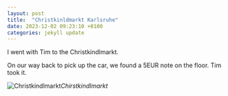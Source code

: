 ```yaml
---
layout: post
title:  "Christkinldmarkt Karlsruhe"
date: 2023-12-02 09:23:10 +0100
categories: jekyll update
---
```


I went with Tim to the Christkindlmarkt.  

On our way back to pick up the car, we found a 5EUR note on the floor. Tim took it.


![Christkindlmarkt](https://lh3.googleusercontent.com/pw/ADCreHdmxzEdxuDTNrHvQ8d5TGm2x2Vmpv4g0l4OWTtjFBDPFQI_0NlScsjbiv2npqWGOTHiPwmz2dBJ8xX89AioFmo-gRAdqM5MSuzpHka6Ds5IgoHulqw=w2400)*Chirstkindlmarkt*&nbsp;



[jekyll-docs]: https://jekyllrb.com/docs/home
[jekyll-gh]:   https://github.com/jekyll/jekyll
[jekyll-talk]: https://talk.jekyllrb.com/
